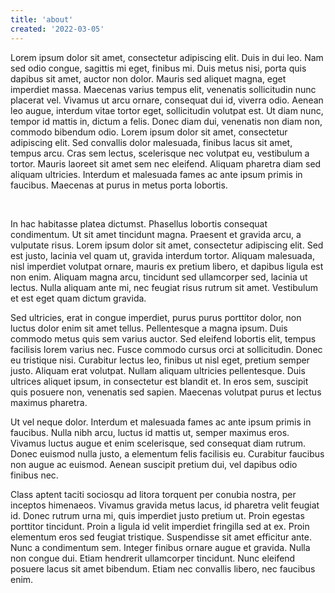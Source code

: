 ```yaml
---
title: 'about'
created: '2022-03-05'
---
```


Lorem ipsum dolor sit amet, consectetur adipiscing elit. Duis in dui leo. Nam sed odio congue, sagittis mi eget, finibus mi. Duis metus nisi, porta quis dapibus sit amet, auctor non dolor. Mauris sed aliquet magna, eget imperdiet massa. Maecenas varius tempus elit, venenatis sollicitudin nunc placerat vel. Vivamus ut arcu ornare, consequat dui id, viverra odio. Aenean leo augue, interdum vitae tortor eget, sollicitudin volutpat est. Ut diam nunc, tempor id mattis in, dictum a felis. Donec diam dui, venenatis non diam non, commodo bibendum odio. Lorem ipsum dolor sit amet, consectetur adipiscing elit. Sed convallis dolor malesuada, finibus lacus sit amet, tempus arcu. Cras sem lectus, scelerisque nec volutpat eu, vestibulum a tortor. Mauris laoreet sit amet sem nec eleifend. Aliquam pharetra diam sed aliquam ultricies. Interdum et malesuada fames ac ante ipsum primis in faucibus. Maecenas at purus in metus porta lobortis.

<br/>

In hac habitasse platea dictumst. Phasellus lobortis consequat condimentum. Ut sit amet tincidunt magna. Praesent et gravida arcu, a vulputate risus. Lorem ipsum dolor sit amet, consectetur adipiscing elit. Sed est justo, lacinia vel quam ut, gravida interdum tortor. Aliquam malesuada, nisl imperdiet volutpat ornare, mauris ex pretium libero, et dapibus ligula est non enim. Aliquam magna arcu, tincidunt sed ullamcorper sed, lacinia ut lectus. Nulla aliquam ante mi, nec feugiat risus rutrum sit amet. Vestibulum et est eget quam dictum gravida.

Sed ultricies, erat in congue imperdiet, purus purus porttitor dolor, non luctus dolor enim sit amet tellus. Pellentesque a magna ipsum. Duis commodo metus quis sem varius auctor. Sed eleifend lobortis elit, tempus facilisis lorem varius nec. Fusce commodo cursus orci at sollicitudin. Donec eu tristique nisi. Curabitur lectus leo, finibus ut nisl eget, pretium semper justo. Aliquam erat volutpat. Nullam aliquam ultricies pellentesque. Duis ultrices aliquet ipsum, in consectetur est blandit et. In eros sem, suscipit quis posuere non, venenatis sed sapien. Maecenas volutpat purus et lectus maximus pharetra.

Ut vel neque dolor. Interdum et malesuada fames ac ante ipsum primis in faucibus. Nulla nibh arcu, luctus id mattis ut, semper maximus eros. Vivamus luctus augue et enim scelerisque, sed consequat diam rutrum. Donec euismod nulla justo, a elementum felis facilisis eu. Curabitur faucibus non augue ac euismod. Aenean suscipit pretium dui, vel dapibus odio finibus nec.

Class aptent taciti sociosqu ad litora torquent per conubia nostra, per inceptos himenaeos. Vivamus gravida metus lacus, id pharetra velit feugiat id. Donec rutrum urna mi, quis imperdiet justo pretium ut. Proin egestas porttitor tincidunt. Proin a ligula id velit imperdiet fringilla sed at ex. Proin elementum eros sed feugiat tristique. Suspendisse sit amet efficitur ante. Nunc a condimentum sem. Integer finibus ornare augue et gravida. Nulla non congue dui. Etiam hendrerit ullamcorper tincidunt. Nunc eleifend posuere lacus sit amet bibendum. Etiam nec convallis libero, nec faucibus enim.

